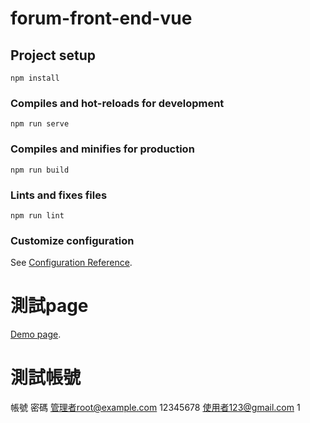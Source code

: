 # forum-front-end-vue

## Project setup
```
npm install
```

### Compiles and hot-reloads for development
```
npm run serve
```

### Compiles and minifies for production
```
npm run build
```

### Lints and fixes files
```
npm run lint
```

### Customize configuration
See [Configuration Reference](https://cli.vuejs.org/config/).


# 測試page
[Demo page](https://annhuang-tool.github.io/forum-front-end-vue/#/signin).


# 測試帳號
帳號	密碼
管理者root@example.com	12345678
使用者123@gmail.com	     1
